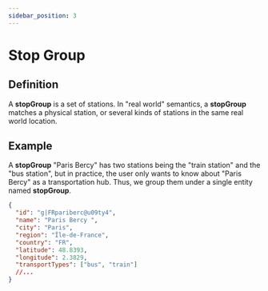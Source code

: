 ```yaml
---
sidebar_position: 3
---
```


# Stop Group

## Definition

A **stopGroup** is a set of stations. In "real world" semantics, a **stopGroup** matches a physical station, or several kinds of stations in the same real world location.

## Example

A **stopGroup** "Paris Bercy" has two stations being the "train station" and the "bus station", but in practice, the user only wants to know about "Paris Bercy" as a transportation hub. Thus, we group them under a single entity named **stopGroup**.

```json
{
  "id": "g|FRpariberc@u09ty4",
  "name": "Paris Bercy ",
  "city": "Paris",
  "region": "Île-de-France",
  "country": "FR",
  "latitude": 48.8393,
  "longitude": 2.3829,
  "transportTypes": ["bus", "train"]
  //...
}
```
